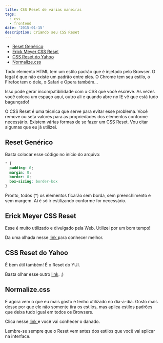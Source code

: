 ```yaml
---
title: CSS Reset de várias maneiras
tags:
  - css
  - frontend
date: '2015-01-15'
description: Criando seu CSS Reset
---
```


<!-- vscode-markdown-toc -->
* [Reset Genérico](#ResetGenrico)
* [Erick Meyer CSS Reset](#ErickMeyerCSSReset)
* [CSS Reset do Yahoo](#CSSResetdoYahoo)
* [Normalize.css](#Normalize.css)

<!-- vscode-markdown-toc-config
	numbering=false
	autoSave=true
	/vscode-markdown-toc-config -->
<!-- /vscode-markdown-toc -->


Todo elemento HTML tem um estilo padrão que é injetado pelo Browser. O legal é que não existe um padrão entre eles. O Chrome tem seu estilo, o Firefox tem o dele, o Safari e Opera também... 

Isso pode gerar incompatibilidade com o CSS que você escreve. As vezes você coloca um espaço aqui, outro ali e quando abre no IE vê que está tudo bagunçado!

O CSS Reset é uma técnica que serve para evitar esse problema. Você remove ou seta valores para as propriedades dos elementos conforme necessário. Existem várias formas de se fazer um CSS Reset. Vou citar algumas que eu já utilizei.

## <a name='ResetGenrico'></a>Reset Genérico

Basta colocar esse código no início do arquivo:

```css
* {
  padding: 0;
  margin: 0;
  border: 0;
  box-sizing: border-box
}
```

Pronto, todos (*) os elementos ficarão sem borda, sem preenchimento e sem margem. Ai é só ir estilizando conforme for necessário.

## <a name='ErickMeyerCSSReset'></a>Erick Meyer CSS Reset

Esse é muito utilizado e divulgado pela Web. Utilizei por um bom tempo!

Da uma olhada nesse [link ](https://meyerweb.com/eric/tools/css/reset/index.html "Meyer | CSS Tools: Reset CSS")para conhecer melhor.



## <a name='CSSResetdoYahoo'></a>CSS Reset do Yahoo

É bem útil também! É o Reset do YUI.

Basta olhar esse outro [link](https://www.cssreset.com/scripts/yahoo-css-reset-yui-3/ "Yahoo! (YUI 3) Reset CSS"). ;)

## <a name='Normalize.css'></a>Normalize.css

E agora vem o que eu mais gosto e tenho utilizado no dia-a-dia. Gosto mais desse por que ele não somente tira os estilos, mas aplica estilos padrões que deixa tudo igual em todos os Browsers.

Clica nesse [link ](https://necolas.github.io/normalize.css/ "Normalize.css")e você vai conhecer o danado.

Lembre-se sempre que o Reset vem antes dos estilos que você vai aplicar na interface.
